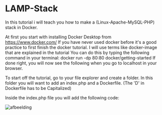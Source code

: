 # LAMP-Stack
In this tutorial i will teach you how to make a (Linux-Apache-MySQL-PHP) stack in Docker. 

At first you start with installing Docker Desktop from https://www.docker.com/
If you have never used docker before it's a good practice to first finish the docker tutorial.
I will use terms like docker-image that are explained in the tutorial
You can do this by typing the following command in your terminal: docker run -dp 80:80 docker/getting-started
If done right, you will now see the following when you go to localhost in your browser.

To start off the tutorial, go to your file explorer and create a folder.
In this folder you will want to add an index.php and a Dockerfile. (The 'D' in Dockerfile has to be Capitalized)

Inside the index.php file you will add the following code:

![afbeelding](https://github.com/CodeCatalyzer/LAMP-Stack/assets/112801788/5d172c4b-a469-44e8-8055-200202c3e11b)
